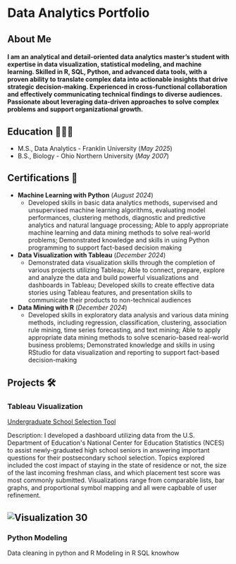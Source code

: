 # Data Analytics Portfolio
## About Me
#### I am an analytical and detail-oriented data analytics master’s student with expertise in data visualization, statistical modeling, and machine learning. Skilled in R, SQL, Python, and advanced data tools, with a proven ability to translate complex data into actionable insights that drive strategic decision-making. Experienced in cross-functional collaboration and effectively communicating technical findings to diverse audiences. Passionate about leveraging data-driven approaches to solve complex problems and support organizational growth.

## Education 👨🏻‍🎓
* M.S., Data Analytics - Franklin University (_May 2025_)
* B.S., Biology - Ohio Northern University (_May 2007_)

## Certifications 🏅
* **Machine Learning with Python** (_August 2024_)
  * Developed skills in basic data analytics methods, supervised and unsupervised machine learning algorithms, evaluating model performances, clustering methods, diagnostic and predictive analytics and natural language processing; Able to apply appropriate machine learning and data mining methods to solve real-world problems; Demonstrated knowledge and skills in using Python programming to support fact-based decision making
* **Data Visualization with Tableau** (_December 2024_)
  * Demonstrated data visualization skills through the completion of various projects utilizing Tableau; Able to connect, prepare, explore and analyze the data and build powerful visualizations and dashboards in Tableau; Developed skills to create effective data stories using Tableau features, and presentation skills to communicate their products to non-technical audiences
* **Data Mining with R** (_December 2024_)
  * Developed skills in exploratory data analysis and various data mining methods, including regression, classification, clustering, association rule mining, time series forecasting, and text mining; Able to apply appropriate data mining methods to solve scenario-based real-world business problems; Demonstrated knowledge and skills in using RStudio for data visualization and reporting to support fact-based decision-making


## Projects 🛠️
### Tableau Visualization
[Undergraduate School Selection Tool](https://public.tableau.com/views/UndergraduateSchoolSelectionTool2014/Dashboard1?:language=en-US&:sid=&:redirect=auth&:display_count=n&:origin=viz_share_link)

Description: I developed a dashboard utilizing data from the U.S. Department of Education's National Center for Education Statistics (NCES) to assist newly-graduated high school seniors in answering important questions for their postsecondary school selection. Topics explored included the cost impact of staying in the state of residence or not, the size of the last incoming freshman class, and which placement test score was most commonly submitted. Visualizations range from comparable lists, bar graphs, and proportional symbol mapping and all were capbable of user refinement. 

![Visualization 30](https://github.com/user-attachments/assets/23f65ab2-96d2-426c-a493-c012b076701b)
---

### Python Modeling


Data cleaning in python and R
Modeling in R
SQL knowhow
